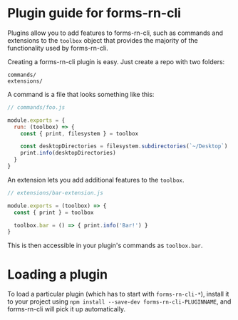 # Plugin guide for forms-rn-cli

Plugins allow you to add features to forms-rn-cli, such as commands and
extensions to the `toolbox` object that provides the majority of the functionality
used by forms-rn-cli.

Creating a forms-rn-cli plugin is easy. Just create a repo with two folders:

```
commands/
extensions/
```

A command is a file that looks something like this:

```js
// commands/foo.js

module.exports = {
  run: (toolbox) => {
    const { print, filesystem } = toolbox

    const desktopDirectories = filesystem.subdirectories(`~/Desktop`)
    print.info(desktopDirectories)
  }
}
```

An extension lets you add additional features to the `toolbox`.

```js
// extensions/bar-extension.js

module.exports = (toolbox) => {
  const { print } = toolbox

  toolbox.bar = () => { print.info('Bar!') }
}
```

This is then accessible in your plugin's commands as `toolbox.bar`.

# Loading a plugin

To load a particular plugin (which has to start with `forms-rn-cli-*`),
install it to your project using `npm install --save-dev forms-rn-cli-PLUGINNAME`,
and forms-rn-cli will pick it up automatically.
